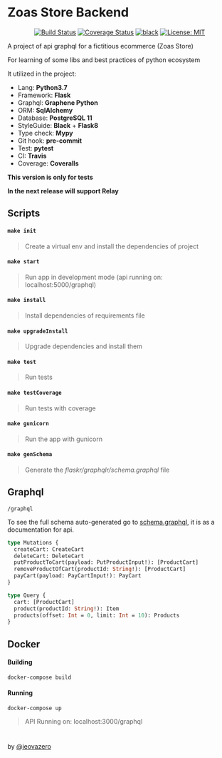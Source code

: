 # Zoas Store Backend

<div align="center">

[![Build Status](https://travis-ci.com/jeovazero/zoas-store-backend.svg?branch=master)](https://travis-ci.com/jeovazero/zoas-store-backend)
[![Coverage Status](https://coveralls.io/repos/github/jeovazero/zoas-store-backend/badge.svg?branch=master)](https://coveralls.io/github/jeovazero/zoas-store-backend?branch=master)
[![black](https://img.shields.io/badge/code%20style-black-000000.svg)](https://github.com/ambv/black)
[![License: MIT](https://img.shields.io/badge/License-MIT-green.svg)](https://opensource.org/licenses/MIT)

</div>

A project of api graphql for a fictitious ecommerce (Zoas Store)

For learning of some libs and best practices of python ecosystem

It utilized in the project:

- Lang: **Python3.7**
- Framework: **Flask**
- Graphql: **Graphene Python**
- ORM: **SqlAlchemy**
- Database: **PostgreSQL 11**
- StyleGuide: **Black** + **Flask8**
- Type check: **Mypy**
- Git hook: **pre-commit**
- Test: **pytest**
- CI: **Travis**
- Coverage: **Coveralls**


**This version is only for tests**

**In the next release will support Relay**


## Scripts

#### `make init`
> Create a virtual env and install the dependencies of project

#### `make start`
> Run app in development mode (api running on: localhost:5000/graphql)

#### `make install`
> Install dependencies of requirements file

#### `make upgradeInstall`
> Upgrade dependencies and install them

#### `make test`
> Run tests

#### `make testCoverage`
> Run tests with coverage

#### `make gunicorn`
> Run the app with gunicorn

#### `make genSchema`
> Generate the _flaskr/graphqlr/schema.graphql_ file

## Graphql

`/graphql`

To see the full schema auto-generated go to [schema.graphql](/flaskr/graphqlr/schema.graphql), it is as a documentation for api.

```graphql
type Mutations {
  createCart: CreateCart
  deleteCart: DeleteCart
  putProductToCart(payload: PutProductInput!): [ProductCart]
  removeProductOfCart(productId: String!): [ProductCart]
  payCart(payload: PayCartInput!): PayCart
}

type Query {
  cart: [ProductCart]
  product(productId: String!): Item
  products(offset: Int = 0, limit: Int = 10): Products
}
```

## Docker

#### Building

```
docker-compose build
```


#### Running

```
docker-compose up
```

> API Running on: localhost:3000/graphql

#

by <a href="https://github.com/jeovazero">@jeovazero</a>

